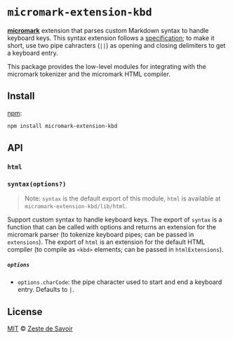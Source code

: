 # `micromark-extension-kbd`

**[micromark][]** extension that parses custom Markdown syntax to handle
keyboard keys.
This syntax extension follows a [specification][spec]; to make it short,
use two pipe cahracters (`||`) as opening and closing delimiters to get
a keyboard entry.

This package provides the low-level modules for integrating with the micromark
tokenizer and the micromark HTML compiler.

## Install

[npm][]:

```sh
npm install micromark-extension-kbd
```

## API

### `html`

### `syntax(options?)`

> Note: `syntax` is the default export of this module, `html` is available at
> `micromark-extension-kbd/lib/html`.

Support custom syntax to handle keyboard keys.
The export of `syntax` is a function that can be called with options and returns
an extension for the micromark parser (to tokenize keyboard pipes; can be passed
in `extensions`).
The export of `html` is an extension for the default HTML compiler (to compile
as `<kbd>` elements; can be passed in `htmlExtensions`).

##### `options`

- `options.charCode`: the pipe character used to start and end a keyboard entry. Defaults to `|`.

## License

[MIT][license] © [Zeste de Savoir][zds]

<!-- Definitions -->

[license]: LICENCE

[micromark]: https://github.com/micromark/micromark

[npm]: https://docs.npmjs.com/cli/install

[spec]: specs/extension.md

[zds]: https://zestedesavoir.com
